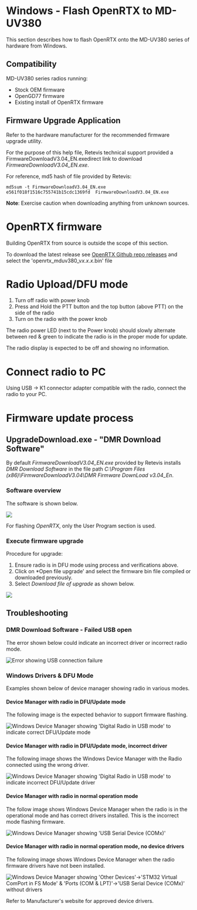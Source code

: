 # Windows - Flash OpenRTX to MD-UV380

This section describes how to flash OpenRTX onto the MD-UV380 series of hardware from Windows.

## Compatibility

MD-UV380 series radios running:

- Stock OEM firmware
- OpenGD77 firmware
- Existing install of OpenRTX firmware

## Firmware Upgrade Application

Refer to the hardware manufacturer for the recommended firmware upgrade utility.

For the purpose of this help file, Retevis technical support provided a FirmwareDownloadV3.04_EN.exedirect link to download *FirmwareDownloadV3.04_EN.exe*. 

For reference, md5 hash of file provided by Retevis:

```
md5sum -t FirmwareDownloadV3.04_EN.exe 
e561f018f1516c755741b15cdc1369fd  FirmwareDownloadV3.04_EN.exe
```

**Note**: Exercise caution when downloading anything from unknown sources.

# OpenRTX firmware

Building OpenRTX from source is outside the scope of this section. 

To download the latest release see [OpenRTX Github repo releases](https://github.com/OpenRTX/OpenRTX/releases) and select the 'openrtx_mduv380_v*x.x.x*.bin' file 

# Radio Upload/DFU mode

1. Turn off radio with power knob
2. Press and Hold the PTT button and the top button (above PTT) on the side of the radio
3. Turn on the radio with the power knob

The radio power LED (next to the Power knob) should slowly alternate between red & green to indicate the radio is in the proper mode for update.

The radio display is expected to be off and showing no information.

# Connect radio to PC

Using USB -> K1 connector adapter compatible with the radio, connect the radio to your PC.



# Firmware update process

## UpgradeDownload.exe - "DMR Download Software"

By default *FirmwareDownloadV3.04_EN.exe* provided by Retevis installs *DMR Download Software* in the file path *C:\Program Files (x86)\FirmwareDownloadV3.04\DMR Firmware DownLoad v3.04_En*.

### Software overview

The software is shown below.

![](../_media/uv380_flash_win_UpgradeDownloadSW_blank.jpg)

For flashing *OpenRTX*, only the User Program section is used.

### Execute firmware upgrade

Procedure for upgrade:

1. Ensure radio is in DFU mode using process and verifications above.
2. Click on *Open file upgrade' and select the firmware bin file compiled or downloaded previously.
3. Select *Download file of upgrade* as shown below.

![](../_media/uv380_flash_win_UpgradeDownloadSW_downloadFile.jpg)

## Troubleshooting

### DMR Download Software - Failed USB open

The error shown below could indicate an incorrect driver or incorrect radio mode.

![Error showing USB connection failure](../_media/uv380_flash_win_UpgradeDownloadSW_openfailed.jpg)

###  Windows Drivers & DFU Mode

Examples shown below of device manager showing radio in various modes.

#### Device Manager with radio in DFU/Update mode

The following image is the expected behavior to support firmware flashing.

![Windows Device Manager showing 'Digital Radio in USB mode' to indicate correct DFU/Update mode](../_media/uv380_flash_win_devicemanager_DFU.jpg)


#### Device Manager with radio in DFU/Update mode, incorrect driver

The following image shows the Windows Device Manager with the Radio connected using the wrong driver.

![Windows Device Manager showing 'Digital Radio in USB mode' to indicate incorrect DFU/Update driver](../_media/uv380_flash_win_devicemanager_incorrectDFU.jpg)

#### Device Manager with radio in normal operation mode

The follow image shows Windows Device Manager when the radio is in the operational mode and has correct drivers installed. This is the incorrect mode flashing firmware.

![Windows Device Manager showing 'USB Serial Device (COMx)'](../_media/uv380_flash_win_devicemanager_comport.jpg)

#### Device Manager with radio in normal operation mode, no device drivers

The following image shows Windows Device Manager when the radio firmware drivers have not been installed.

![Windows Device Manager showing 'Other Devices'->'STM32 Virtual ComPort in FS Mode' & 'Ports (COM & LPT)'->'USB Serial Device (COMx)' without drivers](../_media/uv380_flash_win_devicemanager_nodrivers.jpg)

Refer to Manufacturer's website for approved device drivers.